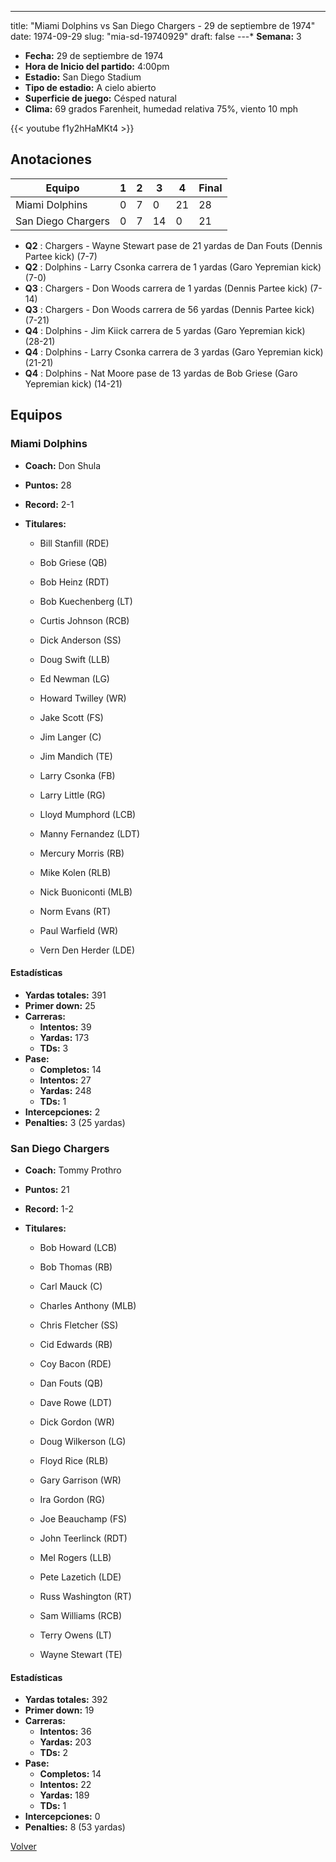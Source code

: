 ---
title: "Miami Dolphins vs San Diego Chargers - 29 de septiembre de 1974"
date: 1974-09-29
slug: "mia-sd-19740929"
draft: false
---* **Semana:** 3
* **Fecha:** 29 de septiembre de 1974
* **Hora de Inicio del partido:** 4:00pm
* **Estadio:** San Diego Stadium
* **Tipo de estadio:** A cielo abierto
* **Superficie de juego:** Césped natural
* **Clima:** 69 grados Farenheit, humedad relativa 75%, viento 10 mph

{{< youtube f1y2hHaMKt4 >}}


## Anotaciones
| Equipo | 1 | 2 | 3 | 4 | Final |
|--------|---|---|---|---|-------|
| Miami Dolphins  | 0 | 7 | 0 | 21  | 28 |
| San Diego Chargers  | 0 | 7 | 14 | 0  | 21 |
* **Q2** : Chargers - Wayne Stewart pase de 21 yardas de Dan Fouts (Dennis Partee kick) (7-7)
* **Q2** : Dolphins - Larry Csonka carrera de 1 yardas (Garo Yepremian kick) (7-0)
* **Q3** : Chargers - Don Woods carrera de 1 yardas (Dennis Partee kick) (7-14)
* **Q3** : Chargers - Don Woods carrera de 56 yardas (Dennis Partee kick) (7-21)
* **Q4** : Dolphins - Jim Kiick carrera de 5 yardas (Garo Yepremian kick) (28-21)
* **Q4** : Dolphins - Larry Csonka carrera de 3 yardas (Garo Yepremian kick) (21-21)
* **Q4** : Dolphins - Nat Moore pase de 13 yardas de Bob Griese (Garo Yepremian kick) (14-21)


## Equipos


### Miami Dolphins
* **Coach:** Don Shula
* **Puntos:** 28
* **Record:** 2-1
* **Titulares:** 

  * Bill Stanfill (RDE) 

  * Bob Griese (QB) 

  * Bob Heinz (RDT) 

  * Bob Kuechenberg (LT) 

  * Curtis Johnson (RCB) 

  * Dick Anderson (SS) 

  * Doug Swift (LLB) 

  * Ed Newman (LG) 

  * Howard Twilley (WR) 

  * Jake Scott (FS) 

  * Jim Langer (C) 

  * Jim Mandich (TE) 

  * Larry Csonka (FB) 

  * Larry Little (RG) 

  * Lloyd Mumphord (LCB) 

  * Manny Fernandez (LDT) 

  * Mercury Morris (RB) 

  * Mike Kolen (RLB) 

  * Nick Buoniconti (MLB) 

  * Norm Evans (RT) 

  * Paul Warfield (WR) 

  * Vern Den Herder (LDE) 

#### Estadísticas
* **Yardas totales:** 391
* **Primer down:** 25
* **Carreras:**
  * **Intentos:** 39
  * **Yardas:** 173
  * **TDs:** 3
* **Pase:**
  * **Completos:** 14
  * **Intentos:** 27
  * **Yardas:** 248
  * **TDs:** 1
* **Intercepciones:** 2
* **Penalties:** 3 (25 yardas)

### San Diego Chargers
* **Coach:** Tommy Prothro
* **Puntos:** 21
* **Record:** 1-2
* **Titulares:** 

  * Bob Howard (LCB) 

  * Bob Thomas (RB) 

  * Carl Mauck (C) 

  * Charles Anthony (MLB) 

  * Chris Fletcher (SS) 

  * Cid Edwards (RB) 

  * Coy Bacon (RDE) 

  * Dan Fouts (QB) 

  * Dave Rowe (LDT) 

  * Dick Gordon (WR) 

  * Doug Wilkerson (LG) 

  * Floyd Rice (RLB) 

  * Gary Garrison (WR) 

  * Ira Gordon (RG) 

  * Joe Beauchamp (FS) 

  * John Teerlinck (RDT) 

  * Mel Rogers (LLB) 

  * Pete Lazetich (LDE) 

  * Russ Washington (RT) 

  * Sam Williams (RCB) 

  * Terry Owens (LT) 

  * Wayne Stewart (TE) 

#### Estadísticas
* **Yardas totales:** 392
* **Primer down:** 19
* **Carreras:**
  * **Intentos:** 36
  * **Yardas:** 203
  * **TDs:** 2
* **Pase:**
  * **Completos:** 14
  * **Intentos:** 22
  * **Yardas:** 189
  * **TDs:** 1
* **Intercepciones:** 0
* **Penalties:** 8 (53 yardas)


[Volver](/historia/1974)
